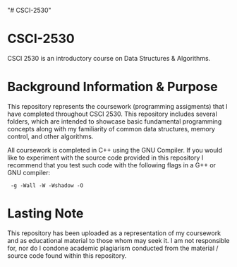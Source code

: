 "# CSCI-2530" 
# CSCI-2530
CSCI 2530 is an introductory course on Data Structures & Algorithms.
# Background Information & Purpose
This repository represents the coursework (programming assigments) that I have completed throughout CSCI 2530.
This repository includes several folders, which are intended to showcase basic fundamental programming concepts along with
my familiarity of common data structures, memory control, and other algorithms.

All coursework is completed in C++ using the GNU Compiler.
If you would like to experiment with the source code
provided in this repository I recommend that you test
such code with the following flags in a G++ or GNU
compiler:
    
     -g -Wall -W -Wshadow -O
    
# Lasting Note
This repository has been uploaded as a representation of my coursework and
as educational material to those whom may seek it. I am not responsible for, nor
do I condone academic plagiarism conducted from the material / source code found
within this repository.
